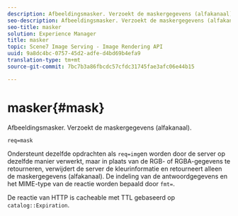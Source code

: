 ```yaml
---
description: Afbeeldingsmasker. Verzoekt de maskergegevens (alfakanaal).
seo-description: Afbeeldingsmasker. Verzoekt de maskergegevens (alfakanaal).
seo-title: masker
solution: Experience Manager
title: masker
topic: Scene7 Image Serving - Image Rendering API
uuid: 9a8dc4bc-0757-45d2-adfe-d4bd69b4efa9
translation-type: tm+mt
source-git-commit: 7bc7b3a86fbcdc57cfdc31745fae3afc06e44b15

---
```



# masker{#mask}

Afbeeldingsmasker. Verzoekt de maskergegevens (alfakanaal).

`req=mask`

Ondersteunt dezelfde opdrachten als `req=img`en worden door de server op dezelfde manier verwerkt, maar in plaats van de RGB- of RGBA-gegevens te retourneren, verwijdert de server de kleurinformatie en retourneert alleen de maskergegevens (alfakanaal). De indeling van de antwoordgegevens en het MIME-type van de reactie worden bepaald door `fmt=`.

De reactie van HTTP is cacheable met TTL gebaseerd op `catalog::Expiration`.
